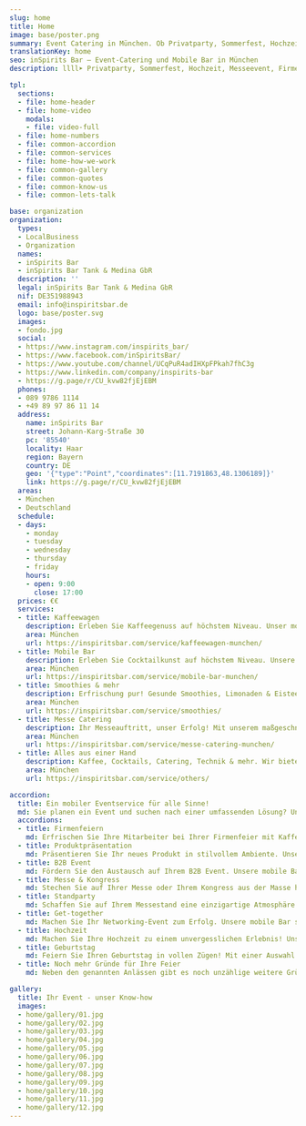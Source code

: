 ```yaml
---
slug: home
title: Home
image: base/poster.png
summary: Event Catering in München. Ob Privatparty, Sommerfest, Hochzeit, Messeevent, Firmenfeier oder öffentliches Event, mit unserem mobilen, nachhaltigen Veranstaltungsservice schaffen wir für Sie unvergessliche Momente.
translationKey: home
seo: inSpirits Bar – Event-Catering und Mobile Bar in München
description: llll➤ Privatparty, Sommerfest, Hochzeit, Messeevent, Firmenfeier oder öffentliches Event – mobiler, nachhaltiger Service für unvergessliche Momente ✅.

tpl:
  sections:
  - file: home-header
  - file: home-video
    modals:
    - file: video-full
  - file: home-numbers
  - file: common-accordion
  - file: common-services
  - file: home-how-we-work
  - file: common-gallery
  - file: common-quotes
  - file: common-know-us
  - file: common-lets-talk

base: organization
organization:
  types:
  - LocalBusiness
  - Organization
  names:
  - inSpirits Bar
  - inSpirits Bar Tank & Medina GbR
  description: ''
  legal: inSpirits Bar Tank & Medina GbR
  nif: DE351988943
  email: info@inspiritsbar.de
  logo: base/poster.svg
  images:
  - fondo.jpg
  social:
  - https://www.instagram.com/inspirits_bar/
  - https://www.facebook.com/inSpiritsBar/
  - https://www.youtube.com/channel/UCqPuR4adIHXpFPkah7fhC3g
  - https://www.linkedin.com/company/inspirits-bar
  - https://g.page/r/CU_kvw82fjEjEBM
  phones:
  - 089 9786 1114
  - +49 89 97 86 11 14
  address:
    name: inSpirits Bar
    street: Johann-Karg-Straße 30
    pc: '85540'
    locality: Haar
    region: Bayern
    country: DE
    geo: '{"type":"Point","coordinates":[11.7191863,48.1306189]}'
    link: https://g.page/r/CU_kvw82fjEjEBM
  areas:
  - München
  - Deutschland
  schedule:
  - days:
    - monday
    - tuesday
    - wednesday
    - thursday
    - friday
    hours:
    - open: 9:00
      close: 17:00
  prices: €€
  services:
  - title: Kaffeewagen
    description: Erleben Sie Kaffeegenuss auf höchstem Niveau. Unser mobiler Kaffeewagen in München macht Ihr Event unvergesslich!
    area: München
    url: https://inspiritsbar.com/service/kaffeewagen-munchen/
  - title: Mobile Bar
    description: Erleben Sie Cocktailkunst auf höchstem Niveau. Unsere Mobile Cocktail Bar macht Ihr Event unvergesslich!
    area: München
    url: https://inspiritsbar.com/service/mobile-bar-munchen/
  - title: Smoothies & mehr
    description: Erfrischung pur! Gesunde Smoothies, Limonaden & Eistee für Ihre Veranstaltung. Der perfekte Begleiter für einen energiegeladenen Tag.
    area: München
    url: https://inspiritsbar.com/service/smoothies/
  - title: Messe Catering
    description: Ihr Messeauftritt, unser Erfolg! Mit unserem maßgeschneiderten Messecatering in München sorgen wir für zufriedene Gäste und einen erfolgreichen Auftritt – direkt in der Nähe der Messe München.
    area: München
    url: https://inspiritsbar.com/service/messe-catering-munchen/
  - title: Alles aus einer Hand
    description: Kaffee, Cocktails, Catering, Technik & mehr. Wir bieten alles für Ihr perfektes Event. Teilen Sie uns Ihre Wünsche mit, wir machen sie wahr.
    area: München
    url: https://inspiritsbar.com/service/others/

accordion:
  title: Ein mobiler Eventservice für alle Sinne!
  md: Sie planen ein Event und suchen nach einer umfassenden Lösung? Unsere mobile Bar bietet mehr als nur Getränke. Wir übernehmen die gesamte Organisation Ihres Catering-Services, von der Planung bis zur Durchführung. Wir kreieren maßgeschneiderte Konzepte, die Ihre Gäste begeistern.
  accordions:
  - title: Firmenfeiern
    md: Erfrischen Sie Ihre Mitarbeiter bei Ihrer Firmenfeier mit Kaffee, Cocktails oder Smoothies. Unsere mobile Bar ist der ideale Ort für den Austausch und die Stärkung des Teamgeistes.
  - title: Produktpräsentation
    md: Präsentieren Sie Ihr neues Produkt in stilvollem Ambiente. Unsere mobile Bar mit ihrer vielfältigen Getränkekarte rundet Ihre Präsentation perfekt ab.
  - title: B2B Event
    md: Fördern Sie den Austausch auf Ihrem B2B Event. Unsere mobile Bar ist der ideale Treffpunkt für Ihre Geschäftspartner, bei einer Tasse Kaffee oder einem erfrischenden Cocktail.
  - title: Messe & Kongress
    md: Stechen Sie auf Ihrer Messe oder Ihrem Kongress aus der Masse heraus und bieten Sie Ihren Besuchern ein unvergessliches Erlebnis. Unsere mobile Bar mit ihrer vielfältigen Getränkekarte macht's möglich.
  - title: Standparty
    md: Schaffen Sie auf Ihrem Messestand eine einzigartige Atmosphäre. 
  - title: Get-together
    md: Machen Sie Ihr Networking-Event zum Erfolg. Unsere mobile Bar sorgt für eine lockere Atmosphäre, in der neue Kontakte bei einem Drink geknüpft werden können.
  - title: Hochzeit
    md: Machen Sie Ihre Hochzeit zu einem unvergesslichen Erlebnis! Unsere mobile Bar zaubert einzigartige Cocktails, Kaffeespezialitäten und erfrischende Smoothies für Ihre Gäste.
  - title: Geburtstag
    md: Feiern Sie Ihren Geburtstag in vollen Zügen! Mit einer Auswahl an Kaffee, Cocktails und Smoothies wird Ihre Party zum Highlight
  - title: Noch mehr Gründe für Ihre Feier
    md: Neben den genannten Anlässen gibt es noch unzählige weitere Gründe, eine Veranstaltung zu feiern. Ob privates Jubiläum, Firmenjubiläum oder ein besonderer Anlass – wir unterstützen Sie gerne bei der Planung und Umsetzung Ihrer individuellen Veranstaltung.

gallery:
  title: Ihr Event - unser Know-how
  images:
  - home/gallery/01.jpg
  - home/gallery/02.jpg
  - home/gallery/03.jpg
  - home/gallery/04.jpg
  - home/gallery/05.jpg
  - home/gallery/06.jpg
  - home/gallery/07.jpg
  - home/gallery/08.jpg
  - home/gallery/09.jpg
  - home/gallery/10.jpg
  - home/gallery/11.jpg
  - home/gallery/12.jpg
---
```

